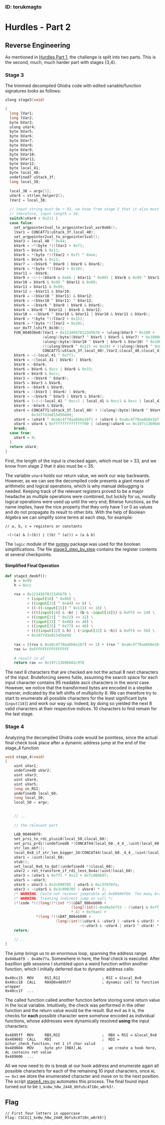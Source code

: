 ### ID: torukmagto

# Hurdles - Part 2

## Reverse Engineering
As mentioned in [Hurdles Part 1](../hurdles-1/README.md),
the challenge is split into two parts. This is the second, much, much harder part
with stages {3,4}.

### Stage 3
The trimmed decompiled Ghidra code with edited variable/function signatures looks
as follows:

```c
ulong stage3(void)

{
  long lVar1;
  long lVar2;
  byte bVar3;
  ulong uVar4;
  byte bVar5;
  byte bVar6;
  byte bVar7;
  byte bVar8;
  byte bVar9;
  byte bVar10;
  byte bVar11;
  byte bVar12;
  byte local_41;
  byte local_40;
  undefined7 uStack_3f;
  long local_38;
  
  local_38 = argv[1];
  uVar4 = strlen_helper2();
  lVar2 = local_38;
  
  // input string must be > 33, we know from stage 2 that it also must be < 35.
  // therefore, input length = 34.
  switch(uVar4 < 0x21) {
  case false:
    set_argpointer2val_to_argpointer1val_xor0x66();
    lVar1 = CONCAT71(uStack_3f,local_40);
    set_argpointer2val_to_argpointer1val();
    bVar3 = local_40 ^ 0x44;
    bVar6 = ~*(byte *)(lVar2 + 0xf);
    bVar5 = bVar6 & 0x11;
    bVar8 = *(byte *)(lVar2 + 0xf) ^ 0xee;
    bVar6 = bVar6 & 0x11;
    bVar7 = ~(bVar6 ^ bVar8 | bVar8 & bVar6);
    bVar6 = *(byte *)(lVar2 + 0x10);
    bVar11 = ~bVar6;
    bVar9 = ~(~(~(bVar6 & 0x66 | bVar11 ^ 0x99) | bVar6 & 0x99 ^ bVar11 & 0x66) | bVar11 ^ 0x99);
    bVar10 = bVar6 & 0x99 ^ bVar11 & 0x66;
    bVar11 = bVar11 & 0x99;
    bVar12 = ~bVar11 & bVar10;
    bVar8 = ~(bVar10 ^ bVar11) & bVar12;
    bVar6 = ~(bVar10 ^ bVar11) ^ bVar12;
    bVar6 = ~(bVar6 ^ bVar8 | bVar8 & bVar6);
    bVar6 = bVar6 ^ bVar12 | bVar6 & bVar12;
    bVar10 = ~(bVar6 ^ bVar10 & bVar11 | bVar10 & bVar11 & bVar6);
    bVar8 = *(byte *)(lVar2 + 0x15);
    bVar6 = *(byte *)(lVar2 + 0x20);
    xor_0x77_lshift_0x30();
    FUN_004038e0(lVar1 + 0x1234567812345678 + (ulong)bVar3 * 0x100 +
                 (ulong)(byte)(bVar7 ^ bVar5 | bVar5 & bVar7) * 0x10000 +
                 (ulong)(byte)(bVar10 ^ bVar9 | bVar9 & bVar10) * 0x1000000 +
                 (((ulong)bVar8 ^ 0x22) << 0x20) + ((ulong)(bVar6 ^ 0x88) << 0x28),
                 CONCAT71(uStack_3f,local_40),lVar2,&local_40,&local_41,0xe7f798d);
    bVar6 = ~(~local_41 ^ 0xff);
    bVar6 = ~(local_41 | bVar6) | bVar6;
    bVar8 = ~bVar6;
    bVar6 = bVar6 & 0xcc | bVar8 & 0x33;
    bVar8 = bVar8 & 0xcc;
    bVar3 = ~(bVar6 ^ bVar8);
    bVar5 = bVar3 & bVar8;
    bVar6 = ~bVar8 & bVar6;
    bVar6 = ~(bVar3 | bVar6) | bVar6;
    bVar8 = ~(bVar6 ^ bVar5 | bVar5 & bVar6);
    bVar6 = (~(~(~local_41 ^ 0xcc) | local_41 & 0xcc) & 0xcc | local_41 & 0xcc) ^ bVar8;
    bVar8 = ~bVar6 & bVar8;
    uVar4 = CONCAT71(uStack_3f,local_40) + ((ulong)(byte)(bVar8 ^ bVar6 | bVar8 & bVar6) << 0x38) +
            0x3d77d3e81545bddd;
    uVar4 = (uVar4 ^ 0xa6c4f78aa6b6e1bf) + (uVar4 & 0xa6c4f78aa6b6e1bf) * 2 + 0x1bc3348d44036064;
    uVar4 = uVar4 & 0xffffffffffffff00 | (ulong)(uVar4 == 0x197c13b9bb82c978);
    break;
  case true:
    uVar4 = 0;
  }
  return uVar4;
}
```

First, the length of the input is checked again, which must be > 33, 
and we know from stage 2 that it also must be < 35. 

The variable `uVar4` holds our return value, we work our way backwards.
However, as we can see the decompiled code presents a giant mess of 
arithmetic and logical operations, which is why manual debugging
is needed. Keeping track of the relevant registers proved to be a major 
headache as multiple operations were combined, but luckily for us,
mostly logical operations were used up until the very end; Bitwise functions,
as the name implies, have the nice property that they only have 1 or 0
as values and do not propagate its result to other bits.
With the help of Boolean Algebra we can simplify some terms at each step,
for example:

```logic
// a, b, c = registers or constants

 ~(~(a) & (~(b)) | ((b) ^ (a))) = (a & b)
```

The `logic` module of the [sympy](https://docs.sympy.org/latest/modules/logic.html)
package was used for the boolean simplifications. The 
file [stage3_step_by_step](./helper/stage3_step_by_step)
contains the register contents at several checkpoints.

#### Simplified Final Operation
```python
def stage3_deobf():
    b = 0x99
    h = 0xcc
    
    rxx = 0x1234567812345678 \
          + (input[18] ^ 0x66) \
          + ((input[23] ^ 0x44) << 8) \
          + ((~((~input[15]) ^ 0x11)) << 16) \
          + ((((input[16] & ~b) | (b & ~input[16])) & 0xFF) << 24) \
          + ((input[21] ^ 0x22) << 32) \
          + ((input[32] ^ 0x88) << 40) \
          + ((input[25] ^ 0x77) << 48) \
          + ((((input[22] & h) | (~input[22] & ~h)) & 0xFF) << 56) \
          + 0x3d77d3e81545bddd
    
    rax = ((rxx & 0xa6c4f78aa6b6e1bf) << 1) + (rxx ^ 0xa6c4f78aa6b6e1bf) + 0x1bc3348d44036064
    rax &= 0xFFFFFFFFFFFFFFFF
    
    # result in al
    return rax == 0x197c13b9bb82c978
```
The next 8 characters that are checked
are not the actual 8 next characters of the input. Bruteforcing
seems futile, assuming the search space for each input character
contains 95 readable ascii characters in the worst case.
However, we notice that the transformed bytes are encoded in a steplike 
manner, indicated by the left shifts of multiplicity 8.
We can therefore try to start to enumerate all possible characters 
for the least significant byte (`input[18]`)
and work our way up. Indeed, by doing so yielded the next 8 valid 
characters at their respective indices. 10 characters to find remain
for the last stage.


### Stage 4
Analyzing the decompiled Ghidra code would be pointless, since the 
actual final check took place after a dynamic address jump  at the end of 
the stage_4 function
```C
void stage_4(void)
{
    uint uVar1;
    undefined8 uVar2;
    uint uVar3;
    uint uVar4;
    uint uVar5;
    long in_RSI;
    undefined8 local_60;
    long local_50;
    local_50 = argv;
    
    
    // ...
 
    // the relevant part
     
    LAB_004040f9:
    set_prsi_to_rdi_plusi8(local_50,&local_60);
    set_prsi_prdi((undefined8 *)CONCAT44(local_60._4_4_,(uint)local_60),&local_60);
    str_len_obf();
    local_0x8_if_str_len_bigger_34(CONCAT44(local_60._4_4_,(uint)local_60),&local_60);
    uVar1 = (uint)local_60;
    stub();
    set_local_0x8_to_dat((undefined4 *)&local_60);
    uVar2 = ret_transform_if_rdi_less_0x4a((uint)local_60);
    uVar3 = (uVar1 & 0xff) * 0x13 + 0xfc060697;
    uVar5 = ~uVar3;
    uVar4 = uVar3 & 0x3c090705 | uVar5 & 0xc3f6f8fa;
    uVar3 = ~(uVar5 & 0x3c090705 | uVar4) * 2;
    /* WARNING: Could not recover jumptable at 0x00406f68. Too many branches */
    /* WARNING: Treating indirect jump as call */
    (*(code *)((long)(*(int *)(&DAT_006eb600 +
                              (long)(int)(-0x49e56f53 - ((uVar1 & 0xff) * -0x36 + -0x49e56f6e))
                              * 4) + 0xf6ae) +
              *(long *)(&DAT_006eb890 +
                       (long)(int)((uVar4 & ~uVar3 | ~uVar4 & uVar3) + 0x400300f8 +
                                  ~(~uVar3 & ~uVar4 | uVar3 ^ uVar4) * 2) * 8)))();
    return;
    
    // ..
}
```

The jump brings us to an enormous loop, spanning the address range 
`0x040a8f9 - 0x40e77a`. Somewhere in here, the final check is executed.
After bazillion gdb sessions I stumbled upon a weird function within
another function, which I initially deferred due to dynamic address calls:

```assembly
0x40cc15  MOV     RSI,R12                   ; RSI = &local_0x8
0x40cc18  CALL    RAX@0x4895ff              ; dynamic call to function wrapper
0x40cc1f  ...
```

The called function called another function before storing some return value
in the local variable. Intuitively, the check was performed 
in the other function and the return value would be the result.
But evil as it is, the checks for **each** 
possible character were somehow
encoded as individual functions, whose addresses were dynamically resolved
**using** the input characters:

```assembly
0x4895ff  MOV     RBX,RSI                   ;  RBX = RSI = &local_0x8
0x489602  CALL    RDI                       ;  RDI = &char_check_function, ret 1 if char valid
0x489604  MOV     byte ptr [RBX],AL         ;  we create a hook here, AL contains ret value
0x489606  ...
```

All we now need to do is break at our hook address and enumerate again all possible
characters for each of the remaining 10 input characters, once `AL == 0x1` we
store the enumerated character and move on to the next position.
The script [stage4_rev.py](./stage4_rev.py) automates this process.
The final found input turned out to be `1_kn0w_h0w_2448_0bfu5c4710n_w0rk5!`.


## Flag
```
// First four letters in uppercase
Flag: CSCG{1_kn0w_h0w_2448_0bfu5c4710n_w0rk5!}
```